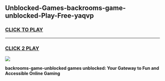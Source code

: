 
## Unblocked-Games-backrooms-game-unblocked-Play-Free-yaqvp
<h3>
<a href="https://premium76.site?title=backrooms-game-unblocked&ref=18A1">CLICK TO PLAY</a></h3>
<hr>

<h3>
<a href="https://premium76.site?title=backrooms-game-unblocked&ref=18A1">CLICK 2 PLAY</a>
  
</h3>

<a href="https://premium76.site?title=backrooms-game-unblocked&ref=18A1"><img src="https://clearcache.store/games.png"></a>


**backrooms-game-unblocked games unblocked: Your Gateway to Fun and Accessible Online Gaming**
